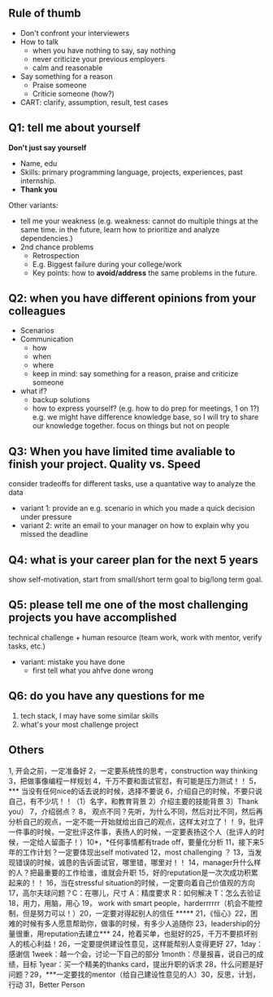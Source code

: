 ## Rule of thumb

- Don't confront your interviewers
- How to talk
  - when you have nothing to say, say nothing
  - never criticize your previous employers
  - calm and reasonable
- Say something for a reason
  - Praise someone
  - Criticie someone (how?)
- CART: clarify, assumption, result, test cases

## Q1: tell me about yourself

**Don't just say yourself**

- Name, edu
- Skills: primary programming language, projects, experiences, past internship.
- **Thank you**

Other variants:
- tell me your weakness (e.g. weakness: cannot do multiple things at the same time. in the future, learn how to prioritize and analyze dependencies.)
- 2nd chance problems
  - Retrospection
  - E.g. Biggest failure during your college/work
  - Key points: how to **avoid/address** the same problems in the future.

## Q2: when you have different opinions from your colleagues

- Scenarios
- Communication
  - how
  - when
  - where
  - keep in mind: say something for a reason, praise and criticize someone
- what if?
  - backup solutions
  - how to express yourself? (e.g. how to do prep for meetings, 1 on 1?)
e.g. we might have difference knowledge base, so I will try to share our knowledge together. focus on things but not on people

## Q3: When you have limited time avaliable to finish your project. Quality vs. Speed

consider tradeoffs for different tasks, use a quantative way to analyze the data

- variant 1: provide an e.g. scenario in which you made a quick decision under pressure
- variant 2: write an email to your manager on how to explain why you missed the deadline

## Q4: what is your career plan for the next 5 years

show self-motivation, start from small/short term goal to big/long term goal.

## Q5: please tell me one of the most challenging projects you have accomplished

technical challenge + human resource (team work, work with mentor, verify tasks, etc.)

- variant: mistake you have done
  - first tell what you ahfve done wrong

## Q6: do you have any questions for me

1. tech stack, I may have some similar skills
2. what's your most challenge project

## Others

1, 开会之前，一定准备好 2，一定要系统性的思考，construction way thinking 3，把做事像编程一样规划 4，千万不要和面试官怼，有可能是压力测试！！ 5，\*\*\* 当没有任何nice的话去说的时候，选择不要说 6，介绍自己的时候，不要只说自己，有不少坑！！（1）名字，和教育背景 2）介绍主要的技能背景 3）Thank you） 7，介绍弱点？ 8， 观点不同？先听，为什么不同，然后对比不同，然后再分析自己的观点，一定不能一开始就给出自己的观点，这样太对立了！！ 9，批评一件事的时候，一定批评这件事，表扬人的时候，一定要表扬这个人（批评人的时候，一定给人留面子！）10*，*任何事情都有trade off，要量化分析 11，接下来5年的工作计划？一定要体现出self motivated 12，most challenging ？ 13，当发现错误的时候，诚恳的告诉面试官，哪里错，哪里对！！ 14，manager升什么样的人？把最重要的工作给谁，谁就会升职 15，好的reputation是一次次成功积累起来的！！ 16，当在stressful situation的时候，一定要向着自己价值观的方向 17，高尔夫球问题？C：在哪儿，尺寸 A：精度要求 R：如何解决 T：怎么去验证 18，用力，用脑，用心 19， work with smart people，harderrrrrr（机会不能控制，但是努力可以！）20，一定要对得起别人的信任 \*\*\*\*\* 21，《恒心》22，困难的时候有多人愿意帮助你，做事的时候，有多少人追随你 23，leadership的分量很重，用reputation去建立\*\*\* 24，抢着买单，也挺好的25，千万不要损坏别人的核心利益！26，一定要提供建设性意见，这样能帮别人变得更好 27，1day：感谢信 1week：越一个会，讨论一下自己的部分 1month：尽量报喜，说自己的成绩，目标 1year：买一个精美的thanks card，提出升职的诉求 28，什么问题是好问题？29，\*\*\*一定要找的mentor（给自己建设性意见的人）30，反思，计划，行动 31，Better Person